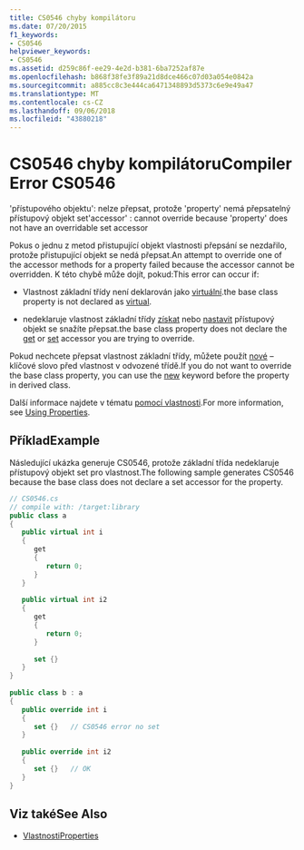 ```yaml
---
title: CS0546 chyby kompilátoru
ms.date: 07/20/2015
f1_keywords:
- CS0546
helpviewer_keywords:
- CS0546
ms.assetid: d259c86f-ee29-4e2d-b381-6ba7252af87e
ms.openlocfilehash: b868f38fe3f89a21d8dce466c07d03a054e0842a
ms.sourcegitcommit: a885cc8c3e444ca6471348893d5373c6e9e49a47
ms.translationtype: MT
ms.contentlocale: cs-CZ
ms.lasthandoff: 09/06/2018
ms.locfileid: "43880218"
---
```

# <a name="compiler-error-cs0546"></a><span data-ttu-id="a3ce3-102">CS0546 chyby kompilátoru</span><span class="sxs-lookup"><span data-stu-id="a3ce3-102">Compiler Error CS0546</span></span>
<span data-ttu-id="a3ce3-103">'přístupového objektu': nelze přepsat, protože 'property' nemá přepsatelný přístupový objekt set</span><span class="sxs-lookup"><span data-stu-id="a3ce3-103">'accessor' : cannot override because 'property' does not have an overridable set accessor</span></span>  
  
 <span data-ttu-id="a3ce3-104">Pokus o jednu z metod přistupující objekt vlastnosti přepsání se nezdařilo, protože přistupující objekt se nedá přepsat.</span><span class="sxs-lookup"><span data-stu-id="a3ce3-104">An attempt to override one of the accessor methods for a property failed because the accessor cannot be overridden.</span></span> <span data-ttu-id="a3ce3-105">K této chybě může dojít, pokud:</span><span class="sxs-lookup"><span data-stu-id="a3ce3-105">This error can occur if:</span></span>  
  
-   <span data-ttu-id="a3ce3-106">Vlastnost základní třídy není deklarován jako [virtuální](../../csharp/language-reference/keywords/virtual.md).</span><span class="sxs-lookup"><span data-stu-id="a3ce3-106">the base class property is not declared as [virtual](../../csharp/language-reference/keywords/virtual.md).</span></span>  
  
-   <span data-ttu-id="a3ce3-107">nedeklaruje vlastnost základní třídy [získat](../../csharp/language-reference/keywords/get.md) nebo [nastavit](../../csharp/language-reference/keywords/set.md) přístupový objekt se snažíte přepsat.</span><span class="sxs-lookup"><span data-stu-id="a3ce3-107">the base class property does not declare the [get](../../csharp/language-reference/keywords/get.md) or [set](../../csharp/language-reference/keywords/set.md) accessor you are trying to override.</span></span>  
  
 <span data-ttu-id="a3ce3-108">Pokud nechcete přepsat vlastnost základní třídy, můžete použít [nové](../../csharp/language-reference/keywords/new.md) – klíčové slovo před vlastnost v odvozené třídě.</span><span class="sxs-lookup"><span data-stu-id="a3ce3-108">If you do not want to override the base class property, you can use the [new](../../csharp/language-reference/keywords/new.md) keyword before the property in derived class.</span></span>  
  
 <span data-ttu-id="a3ce3-109">Další informace najdete v tématu [pomocí vlastnosti](../../csharp/programming-guide/classes-and-structs/using-properties.md).</span><span class="sxs-lookup"><span data-stu-id="a3ce3-109">For more information, see [Using Properties](../../csharp/programming-guide/classes-and-structs/using-properties.md).</span></span>  
  
## <a name="example"></a><span data-ttu-id="a3ce3-110">Příklad</span><span class="sxs-lookup"><span data-stu-id="a3ce3-110">Example</span></span>  
 <span data-ttu-id="a3ce3-111">Následující ukázka generuje CS0546, protože základní třída nedeklaruje přístupový objekt set pro vlastnost.</span><span class="sxs-lookup"><span data-stu-id="a3ce3-111">The following sample generates CS0546 because the base class does not declare a set accessor for the property.</span></span>  
  
```csharp  
// CS0546.cs  
// compile with: /target:library  
public class a  
{  
   public virtual int i  
   {  
      get  
      {  
         return 0;  
      }  
   }  
  
   public virtual int i2  
   {  
      get  
      {  
         return 0;  
      }  
  
      set {}  
   }  
}  
  
public class b : a  
{  
   public override int i  
   {  
      set {}   // CS0546 error no set  
   }  
  
   public override int i2  
   {  
      set {}   // OK  
   }  
}  
```  
  
## <a name="see-also"></a><span data-ttu-id="a3ce3-112">Viz také</span><span class="sxs-lookup"><span data-stu-id="a3ce3-112">See Also</span></span>

- [<span data-ttu-id="a3ce3-113">Vlastnosti</span><span class="sxs-lookup"><span data-stu-id="a3ce3-113">Properties</span></span>](../../csharp/programming-guide/classes-and-structs/properties.md)
